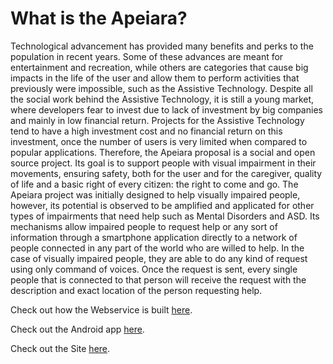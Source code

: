 # What is the Apeiara?

Technological advancement has provided many benefits and perks to the
population in recent years. Some of these advances are meant for entertainment and
recreation, while others are categories that cause big impacts in the life of the user
and allow them to perform activities that previously were impossible, such as the
Assistive Technology. Despite all the social work behind the Assistive Technology, it
is still a young market, where developers fear to invest due to lack of investment by
big companies and mainly in low financial return. Projects for the Assistive
Technology tend to have a high investment cost and no financial return on this
investment, once the number of users is very limited when compared to popular
applications. Therefore, the Apeiara proposal is a social and open source project. Its goal is to support people with visual impairment in their movements, ensuring safety, both
for the user and for the caregiver, quality of life and a basic right of every citizen: the
right to come and go. 
The Apeiara project was initially designed to help visually impaired people, however, its potential is observed to be amplified and applicated for other types of impairments that need help such as Mental Disorders and ASD. Its mechanisms allow impaired people to request help or any sort of information through a smartphone application directly to a network of people connected in any part of the world who are willed to help. In the case of visually impaired people, they are able to do any kind of request using only command of voices. Once the request is sent, every single people that is connected to that person will receive the request with the description and exact location of the person requesting help.

Check out how the Webservice is built [here](https://github.com/Mr-Lopes/apeiara-webservice).

Check out the Android app [here](https://github.com/Mr-Lopes/apeiara-android-app).

Check out the Site [here](https://github.com/Mr-Lopes/apeiara-assistive-solution).
